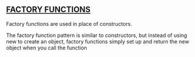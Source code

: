## [FACTORY FUNCTIONS](./factoryfunctions.js)
Factory functions are used in place of constructors.

The factory function pattern is similar to constructors, but instead of using new to create an object, factory functions simply set up and return the new object when you call the function
